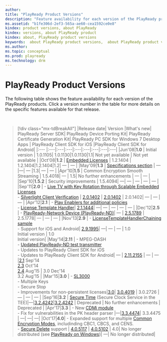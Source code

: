 ```yaml
---
author:
title: "PlayReady Product Versions"
description: "Feature availability for each version of the PlayReady products."
ms.assetid: "b1fe306d-2ef3-565a-ae60-cea1592ce0e8"
kindex: product versions, about PlayReady
kindex: versions, about PlayReady product
kindex: about, PlayReady product versions
keywords:  about PlayReady product versions,  about PlayReady product versions,  PlayReady product versions about
ms.author:
ms.topic: conceptual
ms.prod: playready
ms.technology: drm
---
```



# PlayReady Product Versions

The following table shows the feature availability for each version of the PlayReady products. Click a version number in the table for more details on the specific features available for that release.

&nbsp;
>[!div class="mx-tdBreakAll"]
>|Release date| Version |What's new| PlayReady Server SDK| PlayReady Device Porting Kit| PlayReady Certificate Generation Kit| PlayReady PC SDK for Windows 7 Desktop Apps | PlayReady Client SDK for iOS |PlayReady Client SDK for Android|
>|:--- |:---|:---|:---|:---|:---|:---|:---|:---|
>|Jun'08|**1.0** | Initial version | 1.0.1105| 1.0.1130|1.0.1130|1.1| Not yet available | Not yet available |
>|Oct'08|**1.2** | [Embedded Licenses](embeddedlicenses.md) | 1.2.1404 | 1.2.1404|1.2.1404|1.2| &mdash; | &mdash; |
>|May'09|**1.3** | [Specifications section](specifications1.md) | &mdash; |&mdash;| &mdash; |1.3| &mdash; | &mdash; |
>|Apr'10|**1.5** | Common Encryption Smooth Streaming | 1.5.4018| &mdash; | 1.5| No further enhancements | &mdash; | &mdash; |
>|Sep'10|**1.5.2** | Security improvements | 1.5.4094| &mdash;| &mdash; | &mdash; | &mdash; | &mdash; |
>|Sep'11|**2.0** | - [Live TV with Key Rotation through Scalable Embedded Licenses](scenariolivetv.md)<br/>- [Silverlight Client Verification](handlingsilverlightclients.md) | [2.0.1402](whatsnewinplayreadyserversdkv20.md) | [ 2.0.1402](whatsnewinplayreadydeviceportingkit20.md) | 2.0.1402| &mdash; | &mdash; | &mdash; |
>|Apr'12|**2.1** | - [Play Enablers for additional policies](oempolicyenforcement.md)<br/>- [License Template Handler](licensetemplatehandler.md)| [2.1.1444](whatsnewinplayreadyserversdkv21.md)| &mdash;| &mdash; | &mdash; | &mdash; | &mdash; |
>|Dec'12|**2.5** | - [PlayReady-Network Device (PlayReady-ND)](prndoverviewofplayreadyfornetworkdevicesios.md)| &mdash; | [ 2.5.1789](whatsnewinplayreadydeviceportingkit25.md) | 2.5.1778| &mdash; | &mdash; | &mdash; |
>|Nov'13|**2.9** | - [LicenseTemplateHandlerChaining sample](licensesamples1.md)<br/>- Support for iOS and Android| [2.9.1995](whatsnewinplayreadyserversdkv29.md)| &mdash;| &mdash; | &mdash; | 1.0<br/>Initial version | 1.0<br/>Initial version|
>|May'14|**2.11** | - MPEG-DASH<br/>- [Updated PlayReady-ND test transmitter](prndtesttransmitterios.md)<br/>- Updates to PlayReady Client SDK for iOS<br/>- Updates to PlayReady Client SDK for Android| &mdash; | [ 2.11.2155](whatsnewinplayreadydeviceportingkit211.md) | &mdash; | &mdash; |[2.1](whatsnewios21.md) Sep'14 <br/>[2.3](whatsnewios23.md) Oct'14 <br/>[2.4](whatsnewios24.md) Aug'15 |  3.0 Dec'14<br/>3.2 Aug'15 |
>|Mar'15|**3.0** | - [SL3000](usinghardwarebasedteecontentprotection.md)<br/>- Multiple Keys<br/>- Secure Stop<br/>- Improvements for non-persistent licenses|[3.0](whatsnewinplayreadyserversdkv30.md)| [ 3.0.4019](whatsnewinplayreadydeviceportingkit30.md) | 3.0.2726 | &mdash; | &mdash; | &mdash;  |
>|Sep'16|**3.2** | [Secure Time](trustedclocks.md) (Secure Clock Service in the TEE)|&mdash;|[3.2.4242](whats-new-in-playready-device-porting-kit-3-2.md)|[3.2.4242](aboutthecertificategenerationrequestkit.md) | Deprecated | No further enhancements | Deprecated |
>|Apr'17|**3.3** | - New [CDMi module](creatingadeviceappusingthecdmiinterface.md)<br/>- Fix for vulnerabilities in the PK header parser |&mdash;|[3.3.4474](whatsnewinplayreadydeviceportingkit33.md)| 3.3.4475 | &mdash;| &mdash;| &mdash;|
>|Oct'17|**4.0**| - Expanded support for multiple [Common Encryption Modes](playreadycontentencryptionmodes.md), includinding CBC1, CBCS, and CENS.<br/>- [Secure Delete](playreadysecuredelete.md) support | [4.0.5117](whatsnewinplayreadyserversdkv40.md) | [4.0.5102](whatsnewinplayreadydeviceportingkit40.md) | 4.0| No longer distributed (see [PlayReady on Windows](workingwithplayready.md##prwindows))| &mdash;| No longer distributed|



&nbsp;




